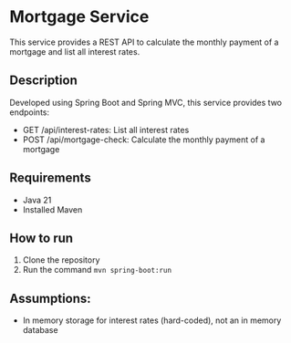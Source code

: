 # Mortgage Service
This service provides a REST API to calculate the monthly payment of a mortgage and list all interest rates.

## Description
Developed using Spring Boot and Spring MVC, this service provides two endpoints:
- GET /api/interest-rates: List all interest rates
- POST /api/mortgage-check: Calculate the monthly payment of a mortgage

## Requirements
- Java 21
- Installed Maven

## How to run
1. Clone the repository
2. Run the command `mvn spring-boot:run`

## Assumptions:
- In memory storage for interest rates (hard-coded), not an in memory database
